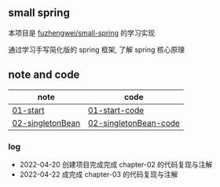 ## small spring

本项目是 [fuzhengwei/small-spring](https://github.com/fuzhengwei/small-spring) 的学习实现

通过学习手写简化版的 spring 框架, 了解 spring 核心原理

## note and code 

| note                                                         | code                                                         |
| ------------------------------------------------------------ | ------------------------------------------------------------ |
| [01-start](https://github.com/eastarpen/ssm-study/blob/master/src/spring/demo-05-small-spring/note/01-start.md) | [01-start-code](https://github.com/eastarpen/ssm-study/blob/master/src/spring/demo-05-small-spring/note/code/01-start.zip) |
| [02-singletonBean](https://github.com/eastarpen/ssm-study/blob/master/src/spring/demo-05-small-spring/note/02-singletonBean.md) | [02-singletonBean-code](https://github.com/eastarpen/ssm-study/blob/master/src/spring/demo-05-small-spring/note/code/02-singletonBean.zip) |

### log

* 2022-04-20 创建项目完成完成 chapter-02 的代码复现与注解
* 2022-04-22 成完成 chapter-03 的代码复现与注解
